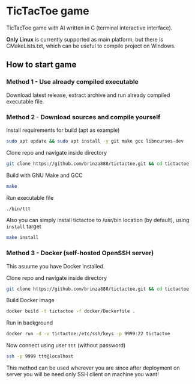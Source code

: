 # TicTacToe game
TicTacToe game with AI written in C (terminal interactive interface).

**Only Linux** is currently supported as main platform, but there is CMakeLists.txt, which can be useful to compile project on Windows.

## How to start game
### Method 1 - Use already compiled executable
Download latest release, extract archive and run already compiled executable file.

### Method 2 - Download sources and compile yourself
Install requirements for build (apt as example)
```bash
sudo apt update && sudo apt install -y git make gcc libncurses-dev
```
Clone repo and navigate inside directory
```bash
git clone https://github.com/brinza888/tictactoe.git && cd tictactoe
```
Build with GNU Make and GCC
```bash
make
```
Run executable file
```bash
./bin/ttt
```
Also you can simply install tictactoe to /usr/bin location (by default), using `install` target
```bash
make install
```

### Method 3 - Docker (self-hosted OpenSSH server)
This asuume you have Docker installed.

Clone repo and navigate inside directory
```bash
git clone https://github.com/brinza888/tictactoe.git && cd tictactoe
```
Build Docker image
```bash
docker build -t tictactoe -f docker/Dockerfile .
```
Run in background
```bash
docker run -d -v tictactoe:/etc/ssh/keys -p 9999:22 tictactoe
```
Now connect using user `ttt` (without password)
```bash
ssh -p 9999 ttt@localhost
```
This method can be used wherever you are since after deployment on server you will be need only SSH client on machine you want!
